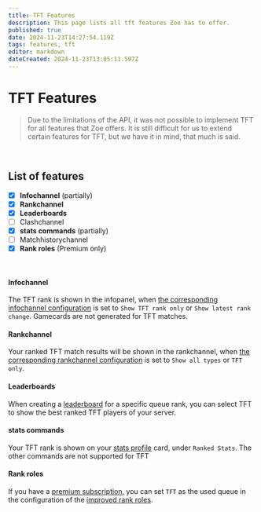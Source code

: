 ```yaml
---
title: TFT Features
description: This page lists all tft features Zoe has to offer.
published: true
date: 2024-11-23T14:27:54.119Z
tags: features, tft
editor: markdown
dateCreated: 2024-11-23T13:05:11.597Z
---
```


# TFT Features

> Due to the limitations of the API, it was not possible to implement TFT for all features that Zoe offers. It is still difficult for us to extend certain features for TFT, but we have it in mind, that much is said.

<br>



## List of features
- [x] **Infochannel** (partially)
- [x] **Rankchannel**
- [x] **Leaderboards**
- [ ] Clashchannel
- [x] **stats commands** (partially)
- [ ] Matchhistorychannel
- [x] **Rank roles** (Premium only)
<br>

#### Infochannel
The TFT rank is shown in the infopanel, when [the corresponding infochannel configuration](/en/Zoe-Configuration/Infochannel/Infochannel-Rankfilter) is set to `Show TFT rank only` or `Show latest rank change`. Gamecards are not generated for TFT matches.
<br>

#### Rankchannel
Your ranked TFT match results will be shown in the rankchannel, when [the corresponding rankchannel configuration](/en/Zoe-Configuration/Rankchannel/Rankchannel-Filter) is set to `Show all types` or `TFT only`.
<br>

#### Leaderboards
When creating a [leaderboard](/en/features/leaderboards) for a specific queue rank, you can select TFT to show the best ranked TFT players of your server.
<br>

#### stats commands
Your TFT rank is shown on your [stats profile](/en/commands/stats/profile) card, under `Ranked Stats`. The other commands are not supported for TFT
<br>

#### Rank roles
If you have a [premium subscription](/en/support), you can set `TFT` as the used queue in the configuration of the [improved rank roles](/en/features/rankroles).
<br>
